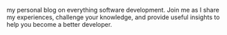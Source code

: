 my personal blog on everything software development. Join me as I share my experiences, challenge your knowledge, and provide useful insights to help you become a better developer.